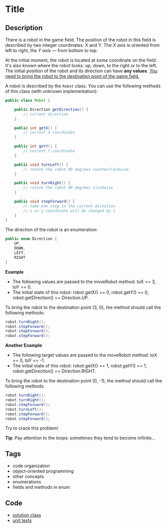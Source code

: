 # Title
## Description
There is a robot in the game field. The position of the robot in this field is described by two integer coordinates: X and Y. The _X axis_ is oriented from left to right, the _Y axis_ — from bottom to top.

At the initial moment, the robot is located at some coordinate on the field. It's also known where the robot looks: up, down, to the right or to the left. The initial position of the robot and its direction can have **any values**. <ins>You need to bring the robot to the destination point of the game field.<ins>

A robot is described by the `Robot` class. You can use the following methods of this class (with unknown implementation):

```java
public class Robot {

    public Direction getDirection() {
        // current direction
    }

    public int getX() {
        // current X coordinate
    }

    public int getY() {
        // current Y coordinate
    }

    public void turnLeft() {
        // rotate the robot 90 degrees counterclockwise
    }

    public void turnRight() {
        // rotate the robot 90 degrees clockwise
    }

    public void stepForward() {
        // take one step in the current direction
        // x or y coordinate will be changed by 1
    }
}
```

The direction of the robot is an enumeration:

```java
public enum Direction {
    UP,
    DOWN,
    LEFT,
    RIGHT
}
```

**Example**

- The following values are passed to the moveRobot method: toX == 3, toY == 0.
- The initial state of this robot: robot.getX() == 0, robot.getY() == 0, robot.getDirection() == Direction.UP.

To bring the robot to the destination point (3, 0), the method should call the following methods:
```java
robot.turnRight();
robot.stepForward();
robot.stepForward();
robot.stepForward();
```

**Another Example**

- The following target values are passed to the moveRobot method: toX == 0, toY == -1.
- The initial state of this robot: robot.getX() == 1, robot.getY() == 1, robot.getDirection() == Direction.RIGHT.

To bring the robot to the destination point (0, -1), the method should call the following methods:
```java
robot.turnRight();
robot.turnRight();
robot.stepForward();
robot.turnLeft();
robot.stepForward();
robot.stepForward();
```

Try to crack this problem!

**Tip**: Pay attention to the loops: sometimes they tend to become infinite...

## Tags
- code organization
- object-oriented programming
- other concepts
- enumerations
- fields and methods in enum

## Code
- [solution class](./src/main/java/Move.java)
- [unit tests](./src/test/java/SomeParamTest.java)